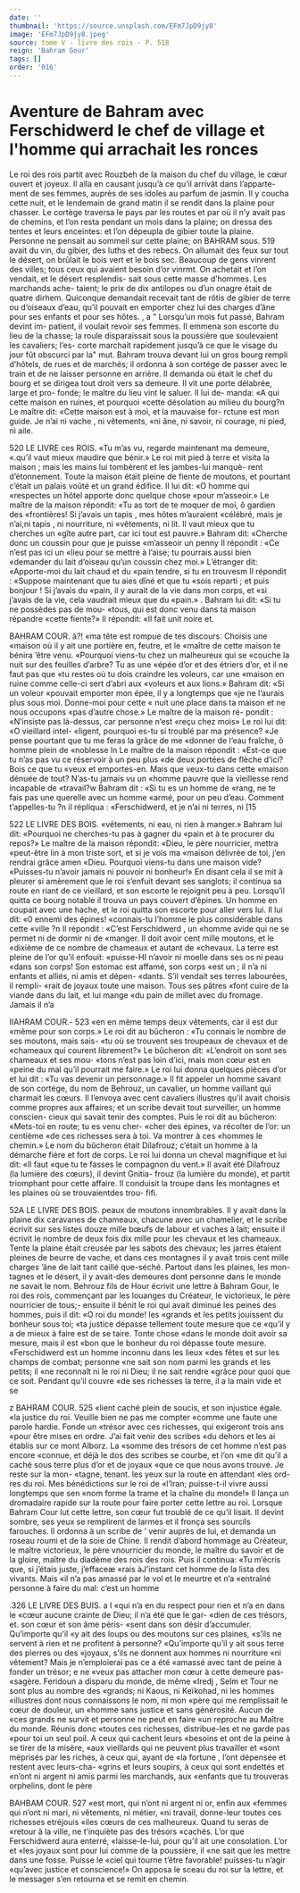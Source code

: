 ```yaml
---
date: ''
thumbnail: 'https://source.unsplash.com/EFm7JpD9jy8'
image: 'EFm7JpD9jy8.jpeg'
source: tome V - livre des rois - P. 518
reign: 'Bahram Gour'
tags: []
order: '016'
---
```


# Aventure de Bahram avec Ferschidwerd le chef de village et l'homme qui arrachait les ronces

Le roi des rois partit avec Rouzbeh de la maison du chef du village, le cœur ouvert et joyeux. Il alla en causant jusqu’à ce qu’il arrivât dans l’apparte-
ment de ses femmes, auprès de ses idoles au parfum
de jasmin. Il y coucha cette nuit, et le lendemain
de grand matin il se rendit dans la plaine pour chasser.
Le cortège traversa le pays par les routes et par où il n’y avait pas de chemins, et l’on resta pendant
un mois dans la plaine; on dressa des tentes et leurs enceintes: et l’on dépeupla de gibier toute la plaine. Personne ne pensait au sommeil sur cette plaine; on
BAHRAM sous. 519 avait du vin, du gibier, des luths et des rebecs. On
allumait des feux sur tout le désert, on brûlait le bois vert et le bois sec. Beaucoup de gens vinrent des villes; tous ceux qui avaient besoin d’or vinrmt.
On achetait et l’on vendait, et le désert resplendis-
sait sous cette masse d’hommes. Les marchands ache- taient; le prix de dix antilopes ou d’un onagre était
de quatre dirhem. Quiconque demandait recevait tant de rôtis de gibier de terre ou d’oiseaux d’eau, qu’il
pouvait en emporter chez lui des charges d’âne pour
ses enfants et pour ses hôtes. , a " Lorsqu’un mois fut passé, Bahram devint im-
patient, il voulait revoir ses femmes. Il emmena son
escorte du lieu de la chasse; la roule disparaissait sous la poussière que soulevaient les cavaliers; l’es- corte marchait rapidement jusqu’à ce que le visage
du jour fût obscurci par la" mut. Bahram trouva devant lui un gros bourg rempli d’hôtels, de rues et de marchés; il ordonna à son cortége de passer avec le
train et de ne laisser personne en arrière. Il demanda où était le chef du bourg et se dirigea tout droit vers sa demeure. Il vit une porte délabrée, large et pro- fonde; le maître du lieu vint le saluer. Il lui de- manda: «A qui cette maison en ruines, et pourquoi «cette désolation au milieu du bourg?n Le maître
dit: «Cette maison est à moi, et la mauvaise for- rctune est mon guide. Je n’ai ni vache , ni vêtements,
«ni âne, ni savoir, ni courage, ni pied, ni aile.

520 LE LIVRE ces ROIS.
«Tu m’as vu, regarde maintenant ma demeure, «.qu’il vaut mieux maudire que bénir.»
Le roi mit pied à terre et visita la maison ; mais les mains lui tombèrent et les jambes-lui manquè- rent d’étonnement. Toute la maison était pleine de
fiente de moutons, et pourtant c’était un palais voûté et un grand édifice. Il lui dit: «O homme qui
«respectes un hôtel apporte donc quelque chose «pour m’asseoir.» Le maître de la maison répondit:
«Tu as tort de te moquer de moi, ô gardien des «frontières! Si j’avais un tapis , mes hôtes m’auraient
«célébré, mais je n’ai,ni tapis , ni nourriture, ni «vêtements, ni lit. Il vaut mieux que tu cherches un «gîte autre part, car ici tout est pauvre.» Bahram
dit: «Cherche donc un coussin pour que je puisse «m’asseoir un penny Il répondit : «Ce n’est pas ici un
«lieu pour se mettre à l’aise; tu pourrais aussi bien «demander du lait d’oiseau qu’un coussin chez moi.» L’étranger dit: «Apporte-moi du lait chaud et du «pain tendre, si tu en trouvesm Il répondit : «Suppose maintenant que tu aies dîné et que tu «sois reparti ; et puis bonjour ! Si j’avais du «pain, il y aurait de la vie dans mon corps, et «si j’avais de la vie, cela vaudrait mieux que du
«pain.» .
Bahram lui dit: «Si tu ne possèdes pas de mou-
«tous, qui est donc venu dans ta maison répandre «cette fiente?» Il répondit: «Il fait unit noire et.

BAHRAM COUR. à?! «ma tête est rompue de tes discours. Choisis une
«maison où il y ait une portière en, feutre, et le «maître de cette maison te bénira ’être venu.
«Pourquoi viens-tu chez un malheureux qui se «couche la nuit sur des feuilles d’arbre? Tu as une «épée d’or et des étriers d’or, et il ne faut pas que
«tu restes où tu dois craindre les voleurs, car une «maison en ruine comme celle-ci sert d’abri aux «voleurs et aux lions.» Bahram dit: «Si un voleur «pouvait emporter mon épée, il y a longtemps que «je ne l’aurais plus sous moi. Donne-moi pour cette
« nuit une place dans ta maison et ne nous occupons «pas d’autre chose.» Le maître de la maison ré-
pondit : «N’insiste pas là-dessus, car personne n’est
«reçu chez mois» Le roi lui dit: «O vieillard intel- «ligent, pourquoi es-tu si troublé par ma présence?
«Je pense pourtant que tu me feras la grâce de me «donner de l’eau fraîche, ô homme plein de «noblesse ln Le maître de la maison répondit : «Est-ce que tu n’as pas vu ce réservoir à un peu plus
«de deux portées de flèche d’ici? Bois ce que tu
«veux et emportes-en. Mais que veux-tu dans cette «maison dénuée de tout? N’as-tu jamais vu un «homme pauvre que la vieillesse rend incapable de «travail?w Bahram dit : «Si tu es un homme de «rang, ne te fais pas une querelle avec un homme «armé, pour un peu d’eau. Comment t’appelles-tu ?n
il répliqua : «Ferschidwerd, et je n’ai ni terres, ni
[15

522 LE LIVRE DES BOIS. «vêtements, ni eau, ni rien à manger.» Bahram lui
dit: «Pourquoi ne cherches-tu pas à gagner du «pain et à te procurer du repos?» Le maître de la maison répondit: «Dieu, le père nourricier, mettra «peut-être lin à mon triste sort, et si je vois ma «maison délivrée de toi, j’en rendrai grâce amen
«Dieu. Pourquoi viens-tu dans une maison vide? «Puisses-tu n’avoir jamais ni pouvoir ni bonheur!»
En disant cela il se mit à pleurer si amèrement que le roi s’enfuit devant ses sanglots; il continua
sa route en riant de ce vieillard, et son escorte le rejoignit peu à peu. Lorsqu’il quitta ce bourg notable
il trouva un pays couvert d’épines. Un homme en coupait avec une hache, et le roi quitta son escorte pour aller vers lui. Il lui dit: «0 ennemi des épines! «connais-tu l’homme le plus considérable dans cette
«ville ?n Il répondit : «C’est Ferschidwerd , un
«homme avide qui ne se permet ni de dormir ni de
«manger. Il doit avoir cent mille moutons, et le «dixième de ce nombre de chameaux et autant de «chevaux. La terre est pleine de l’or qu’il enfouit: «puisse-HI n’avoir ni moelle dans ses os ni peau «dans son corps! Son estomac est affamé, son corps «est un ; il n’a ni enfants et alliés, ni amis et dépen-
«dants. S’il vendait ses terres labourées, il rempli-
«rait de joyaux toute une maison. Tous ses pâtres «font cuire de la viande dans du lait, et lui mange «du pain de millet avec du fromage. Jamais il n’a

IIAHRAM COUR.- 523 «en en même temps deux vêtements, car il est dur
«même pour son corps.» Le roi dit au bûcheron : «Tu connais le nombre de ses moutons, mais sais- «tu où se trouvent ses troupeaux de chevaux et de «chameaux qui courent librement?» Le bûcheron dit: «L’endroit on sont ses chameaux et ses mou- «tons n’est pas loin d’ici, mais mon cœur est en
«peine du mal qu’il pourrait me faire.»
Le roi lui donna quelques pièces d’or et lui dit :
«Tu vas devenir un personnage.» Il fit appeler un homme savant de son cortége, du nom de Behrouz, un cavalier, un homme vaillant qui charmait les cœurs. Il l’envoya avec cent cavaliers illustres qu’il
avait choisis comme propres aux affaires; et un scribe devait tout surveiller, un homme conscien- cieux qui savait tenir des comptes. Puis le roi dit au bûcheron: «Mets-toi en route; tu es venu cher- «cher des épines, va récolter de l’or: un centième
«de ces richesses sera à toi. Va montrer à ces «hommes le chemin.»
Le nom du bûcheron était Dilafrouz; c’était un
homme à la démarche fière et fort de corps. Le roi
lui donna un cheval magnifique et lui dit: «Il faut «que tu te fasses le compagnon du vent.» Il avait été
Dilafrouz (la lumière des cœurs), il devint Gnitia- frouz (la lumière du monde), et partit triomphant pour cette affaire. Il conduisit la troupe dans les montagnes et les plaines où se trouvaientdes trou-
fifi.

52A LE LIVRE DES BOIS.
peaux de moutons innombrables. Il y avait dans la plaine dix caravanes de chameaux, chacune avec un chamelier, et le scribe écrivit sur ses listes douze mille bœufs de labour et vaches à lait; ensuite il écrivit le nombre de deux fois dix mille pour les chevaux et les chameaux. Tente la plaine était creusée par les sabots des chevaux; les jarres étaient pleines de beurre de vache, et dans ces montagnes il y avait trois cent mille charges ’âne de lait tant
caillé que-séché. Partout dans les plaines, les mon-
tagnes et le désert, il y avait-des demeures dont personne dans le monde ne savait le nom. Behrouz fils de Hour écrivit une lettre à Bahram Gour, le
roi des rois, commençant par les louanges du Créateur, le victorieux, le père nourricier de tous;- ensuite il bénit le roi qui avait diminué les peines
des hommes, puis il dit: «O roi du monde! les «grands et les petits jouissent du bonheur sous toi; «ta justice dépasse tellement toute mesure que ce «qu’il y a de mieux à faire est de se taire. Tonte chose «dans le monde doit avoir sa mesure, mais il est «bon que le bonheur du roi dépasse toute mesure. «Ferschidwerd est un homme inconnu dans les lieux «des fêtes et sur les champs de combat; personne «ne sait son nom parmi les grands et les petits; il «ne reconnaît ni le roi ni Dieu; il ne sait rendre «grâce pour quoi que ce soit. Pendant qu’il couvre
«de ses richesses la terre, il a la main vide et se

z BAHRAM COUR. 525 «lient caché plein de soucis, et son injustice égale.
«la justice du roi. Veuille bien ne pas me compter «comme une faute une parole hardie. Fonde un «trésor avec ces richesses, qui exigeront trois ans «pour être mises en ordre. J’ai fait venir des scribes
«du dehors et les ai établis sur ce mont Alborz. La «somme des trésors de cet homme n’est pas encore
«connue, et déjà le dos des scribes se courbe, et l’on «me dit qu’il a caché sous terre plus d’or et de joyaux
«que ce que nous avons trouvé. Je reste sur la mon- «tagne, tenant. les yeux sur la route en attendant «les ord-res du roi. Mes bénédictions sur le roi de «l’Iran; puisse-t-il vivre aussi longtemps que sen «nom forme la trame et la chaîne du monde!» Il
lança un dromadaire rapide sur la route pour faire porter cette lettre au roi. Lorsque Bahram Cour lut cette lettre, son cœur fut troublé de ce qu’il lisait. Il devint sombre, ses yeux se remplirent de larmes et il fronça ses sourcils farouches. ll ordonna à un
scribe de ’ venir auprès de lui, et demanda un roseau roumi et de la soie de Chine. Il rendit d’abord hommage au Créateur, le maître victorieux, le père vnourricier du monde, le maître du savoir et de la gloire, maître du diadème des rois des rois. Puis il continua: «Tu m’écris que, si j’étais juste, j’effaceæ
«rais àJ’instant cet homme de la lista des vivants. Mais «il n’a pas amassé par le vol et le meurtre et n’a «entraîné personne à faire du mal: c’est un homme

.326 LE LIVRE DES BUIS. a I «qui n’a en du respect pour rien et n’a en dans le
«cœur aucune crainte de Dieu; il n’a été que le gar- «dien de ces trésors, et. son cœur et son âme péris- «sent dans son désir d’accumuler. Qu’importe qu’il
«y ait des loups ou des moutons sur ces plaines, «s’ils ne servent à rien et ne profitent à personne? «Qu’importe qu’il y ait sous terre des pierres ou des «joyaux, s’ils ne donnent aux hommes ni nourriture
«ni vêtement? Mais je n’emploierai pas ce a été
«amassé avec tant de peine à fonder un trésor; e ne «veux pas attacher mon cœur à cette demeure pas- «sagère. Feridoun a disparu du monde, de même «Iredj , Selm et Tour ne sont plus au nombre des «grands; ni Kaous, ni Keïkohad, ni les hommes «illustres dont nous connaissons le nom, ni mon «père qui me remplissait le cœur de douleur, un «homme sans justice et sans générosité. Aucun de
«ces grands ne survit et personne ne peut en faire «un reproche au Maître du monde. Réunis donc «toutes ces richesses, distribue-les et ne garde pas «pour toi un seul poil. A ceux qui cachent leurs «besoins et ont de la peine à se tirer de la misère,
«aux vieillards qui ne peuvent plus travailler et «sont méprisés par les riches, à ceux qui, ayant de
«la fortune , l’ont dépensée et restent avec leurs-cha-
«grins et leurs soupirs, à ceux qui sont endettés et «n’ont ni argent ni amis parmi les marchands, aux «enfants que tu trouveras orphelins, dont le père

BAHBAM COUR. 527 «est mort, qui n’ont ni argent ni or, enfin aux
«femmes qui n’ont ni mari, ni vêtements, ni métier,
«ni travail, donne-leur toutes ces richesses etréjouis
«iles cœurs de ces malheureux. Quand tu seras de
«retour à la ville, ne t’inquiète pas des trésors
«cachés. L’or que Ferschidwerd aura enterré,
«laisse-le-lui, pour qu’il ait une consolation. L’or et
«les joyaux sont pour lui comme de la poussière, il
«ne sait que les mettre dans une fosse. Puisse le «ciel qui tourne t’être favorable! puisses-tu n’agir
«qu’avec justice et conscience!» On apposa le sceau du roi sur la lettre, et le messager s’en retourna et se remit en chemin.
